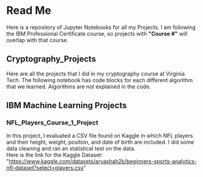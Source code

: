 # Read Me
Here is a repository of Jupyter Notebooks for all my Projects. I am following the IBM Professional Certificate course, so projects with **"Course #"** will overlap with that course.

## Cryptography_Projects
Here are all the projects that I did in my cryptography course at Virginia Tech. The following notebook has code blocks for each different algorithm that we learned. Algorithms are not explained in the code.
## IBM Machine Learning Projects
### NFL_Players_Course_1_Project 
In this project, I evaluated a CSV file found on Kaggle in which NFL players and their height, weight, position, and date of birth are included. I did some data cleaning and ran an statistical test on the data.
<br>
Here is the link for the Kaggle Dataset: "https://www.kaggle.com/datasets/aryashah2k/beginners-sports-analytics-nfl-dataset?select=players.csv"
